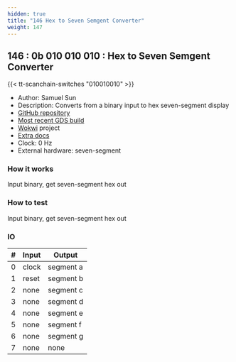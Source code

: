 ```yaml
---
hidden: true
title: "146 Hex to Seven Semgent Converter"
weight: 147
---
```


## 146 : 0b 010 010 010 : Hex to Seven Semgent Converter

{{< tt-scanchain-switches "010010010" >}}

* Author: Samuel Sun
* Description: Converts from a binary input to hex seven-segment display
* [GitHub repository](https://github.com/cmu-stuco-98154/f22-tt02-qilins)
* [Most recent GDS build](https://github.com/cmu-stuco-98154/f22-tt02-qilins/actions/runs/3600158864)
* [Wokwi](https://wokwi.com/projects/349519263900369490) project
* [Extra docs]()
* Clock: 0 Hz
* External hardware: seven-segment



### How it works

Input binary, get seven-segment hex out

### How to test

Input binary, get seven-segment hex out

### IO

| # | Input        | Output       |
|---|--------------|--------------|
| 0 | clock  | segment a |
| 1 | reset  | segment b |
| 2 | none  | segment c |
| 3 | none  | segment d |
| 4 | none  | segment e |
| 5 | none  | segment f |
| 6 | none  | segment g |
| 7 | none  | none |
